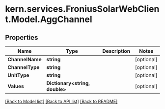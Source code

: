 # kern.services.FroniusSolarWebClient.Model.AggChannel

## Properties

Name | Type | Description | Notes
------------ | ------------- | ------------- | -------------
**ChannelName** | **string** |  | [optional] 
**ChannelType** | **string** |  | [optional] 
**UnitType** | **string** |  | [optional] 
**Values** | **Dictionary&lt;string, double&gt;** |  | [optional] 

[[Back to Model list]](../README.md#documentation-for-models) [[Back to API list]](../README.md#documentation-for-api-endpoints) [[Back to README]](../README.md)

